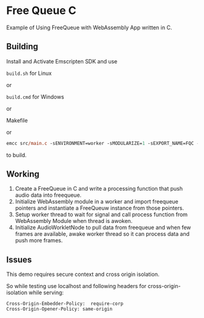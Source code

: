 # Free Queue C

Example of Using FreeQueue with WebAssembly App written in C.



## Building

Install and Activate Emscripten SDK and use

`build.sh` for Linux 

or

`build.cmd` for Windows

or

Makefile

or

```ps
emcc src/main.c -sENVIRONMENT=worker -sMODULARIZE=1 -sEXPORT_NAME=FQC -sEXPORT_ES6=1 -sINVOKE_RUN=0 -pthread -sEXPORTED_RUNTIME_METHODS="['callMain','ccall', 'cwrap']" -o build/main.js
```

to build.

## Working

1. Create a FreeQueue in C and write a processing function that push audio data into freequeue.
2. Initialize WebAssembly module in a worker and import freequeue pointers and instantiate a FreeQueuw instance from those pointers.
3. Setup worker thread to wait for signal and call process function from WebAssembly Module when thread is awoken.
4. Initialize AudioWorkletNode to pull data from freequeue and when few frames are available, awake worker thread so it can process data and push more frames.

## Issues

This demo requires secure context and cross origin isolation.

So while testing use localhost and following headers for cross-origin-isolation while serving:
```
Cross-Origin-Embedder-Policy:  require-corp
Cross-Origin-Opener-Policy: same-origin
```